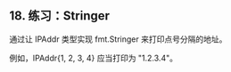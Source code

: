 ## 18. 练习：Stringer

通过让 IPAddr 类型实现 fmt.Stringer 来打印点号分隔的地址。

例如，IPAddr{1, 2, 3, 4} 应当打印为 "1.2.3.4"。